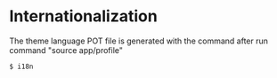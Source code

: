 # Internationalization

The theme language POT file is generated with the command after run command "source app/profile"

	$ i18n
